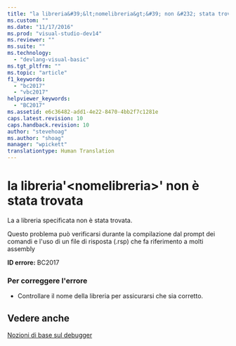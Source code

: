 ```yaml
---
title: "la libreria&#39;&lt;nomelibreria&gt;&#39; non &#232; stata trovata | Microsoft Docs"
ms.custom: ""
ms.date: "11/17/2016"
ms.prod: "visual-studio-dev14"
ms.reviewer: ""
ms.suite: ""
ms.technology: 
  - "devlang-visual-basic"
ms.tgt_pltfrm: ""
ms.topic: "article"
f1_keywords: 
  - "bc2017"
  - "vbc2017"
helpviewer_keywords: 
  - "BC2017"
ms.assetid: e6c36482-add1-4e22-8470-4bb2f7c1281e
caps.latest.revision: 10
caps.handback.revision: 10
author: "stevehoag"
ms.author: "shoag"
manager: "wpickett"
translationtype: Human Translation
---
```

# la libreria&#39;&lt;nomelibreria&gt;&#39; non &#232; stata trovata
La a libreria specificata non è stata trovata.  
  
 Questo problema può verificarsi durante la compilazione dal prompt dei comandi e l'uso di un file di risposta \(.rsp\) che fa riferimento a molti assembly  
  
 **ID errore:** BC2017  
  
### Per correggere l'errore  
  
-   Controllare il nome della libreria per assicurarsi che sia corretto.  
  
## Vedere anche  
 [Nozioni di base sul debugger](/visual-studio/debugger/debugger-basics)